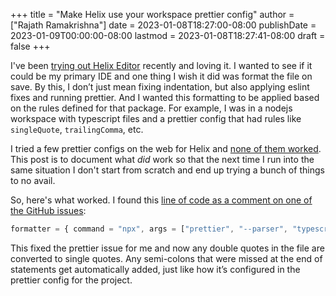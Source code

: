 +++
title = "Make Helix use your workspace prettier config"
author = ["Rajath Ramakrishna"]
date = 2023-01-08T18:27:00-08:00
publishDate = 2023-01-09T00:00:00-08:00
lastmod = 2023-01-08T18:27:41-08:00
draft = false
+++

I've been [trying out Helix Editor](https://rrajath.com/posts/exploring-helix-editor/) recently and loving it. I wanted to see if it could be my primary IDE and one thing I wish it did was format the file on save. By this, I don’t just mean fixing indentation, but also applying eslint fixes and running prettier. And I wanted this formatting to be applied based on the rules defined for that package. For example, I was in a nodejs workspace with typescript files and a prettier config that had rules like `singleQuote`, `trailingComma`, etc.

I tried a few prettier configs on the web for Helix and [none of them worked](https://github.com/helix-editor/helix/wiki/External-binary-formatter-configuration#prettier). This post is to document what _did_ work so that the next time I run into the same situation I don't start from scratch and end up trying a bunch of things to no avail.

So, here's what worked. I found this [line of code as a comment on one of the GitHub issues](https://github.com/helix-editor/helix/discussions/3198#discussioncomment-3324876):

```javascript
formatter = { command = "npx", args = ["prettier", "--parser", "typescript"] }
```

This fixed the prettier issue for me and now any double quotes in the file are converted to single quotes. Any semi-colons that were missed at the end of statements get automatically added, just like how it’s configured in the prettier config for the project.
